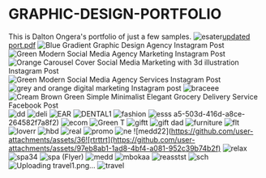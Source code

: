 # GRAPHIC-DESIGN-PORTFOLIO
This is Dalton Ongera's portfolio of just a few samples.
![esater](https://github.com/user-attachments/assets/f1f3d93883f6-7fbd-4c2f-8396-958bf657edc2)[updated port.pdf](https://github.com/user-attachments/files/19830676/updated.port.pdf)
![Blue Gradient Graphic Design Agency Instagram Post](https://github.com/user-attachments/assets/13bce1e8-46ff-40d7-a6b7-1eaf9cf2515f)
![Green Modern Social Media Agency Marketing Instagram Post](https://github.com/user-attachments/assets/9d841b2e-9a6f-4332-8688-1a549c343d22)
![Orange Carousel Cover Social Media Marketing with 3d illustration Instagram Post](https://github.com/user-attachments/assets/207ae613-1739-4b0b-9db0-fc53c8076435)
![Green Modern Social Media Agency Services Instagram Post](https://github.com/user-attachments/assets/347feb65-c784-4f74-a25d-701f89685bbc)
![grey and orange digital marketing Instagram post](https://github.com/user-attachments/assets/8b845df3-4e8c-4133-b868-dde51ece2232)
![braceee](https://github.com/user-attachments/assets/2a7ab638-de92-4256-a544-9bbceaba2c21)
![Cream Brown Green Simple Minimalist Elegant Grocery Delivery Service Facebook Post](https://github.com/user-attachments/assets/ab8f80aa-4fe7-4cd2-8906-58e2175a4ebe)
![dd](https://github.com/user-attachments/assets/3c1c05c0-c7c3-4fd7-a8c8-ca6280f0cef9)
![deli](https://github.com/user-attachments/assets/91a15144-f5ce-4198-85e7-76c57d65b7bc)
![EAR](https://github.com/user-attachments/assets/f51c7b01-8168-4333-b066-819acbe182c8)
![DENTAL1](https://github.com/user-attachments/assets/10095407-3ad0-46ec-9e36-5efe4c7ec5da)
![fashion](https://github.com/user-attachments/assets/8b215f2e-abbc-490b-9286-776d0aa0c46a)
![esss](https://github.com/user-attachments/assets/d0f2f055-1085-4120-a45a-16e6760813dc)
a5-503d-416d-a8ce-264582f7a8f2)
![ecom](https://github.com/user-attachments/assets/19ac4514-cf33-414f-a56c-57d1e15df571)
![Green T](https://github.com/user-attachments/assets/b307cacc-94ed-4498-87fe-fbebbc86d6eb)
![giftt](https://github.com/user-attachments/assets/cb6c05cd-5c06-4b1b-9dfc-c37ce23d626e)
![gift dad](https://github.com/user-attachments/assets/5bbe45e9-e3cf-41de-980d-7a5416be0ac0)
![furniture](https://github.com/user-attachments/assets/12387477-6ebb-48ea-9b83-0de494e23300)
![flt](https://github.com/user-attachments/assets/3c7fa4fe-ea87-4cec-987e-2ae8ae4bffa0)
![loverr](https://github.com/user-attachments/assets/100d859a-d0af-4fb9-b553-4bbb537e4270)
![hbd](https://github.com/user-attachments/assets/38948fb4-992c-403b-8587-e46384aa8c20)
![real](https://github.com/user-attachments/assets/f9fcd3ad-9ba1-4897-ba6b-2fac3b7d50d3)
![promo](https://github.com/user-attachments/assets/44fb579f-b6b0-4407-b20c-87da152534bd)
![ne](https://github.com/user-attachments/assets/fe1316bf-4a9e-4ca5-b8d8-0d43023495a9)
![medd22](https://github.com/user-attachments/assets/36![rtrttrt](https://github.com/user-attachments/assets/97eb8ab1-1ad8-4bf4-a081-952c39b74b2f)
![relax](https://github.com/user-attachments/assets/a4026f3f-1f04-49f0-b3db-e6c253ff3773)
![spa34](https://github.com/user-attachments/assets/c6e28894-958b-45ef-bd7f-16201002ff06)
![spa (Flyer)](https://github.com/user-attachments/assets/552fd135-8ff6-48ec-b841-8dd43751d173)
![medd](https://github.com/user-attachments/assets/da3d7287-e6fc-4f2b-bdbc-801f5eb32728)
![mbokaa](https://github.com/user-attachments/assets/4b88c99b-6072-4cf2-ab14-f6e99cdf1e7f)
![reasstst](https://github.com/user-attachments/assets/4c3f32bd-deb4-4912-a8fa-669bbf009f92)
![sch](https://github.com/user-attachments/assets/01b0a851-bf9c-4cc5-8eba-9e6e22c29377)
![Uploading travel1.png…]()
![travel](https://github.com/user-attachments/assets/33475117-1db9-4c8b-b053-7a8082ead00c)
